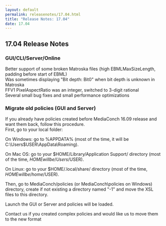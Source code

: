 ```yaml
---
layout: default
permalink: releasenotes/17.04.html
title: "Release Notes: 17.04"
date: 17.04
---
```

## 17.04 Release Notes

### GUI/CLI/Server/Online

Better support of some broken Matroska files (high EBMLMaxSizeLength, padding before start of EBML)  
Was sometimes displaying "Bit depth: Bit0" when bit depth is unknown in Matroska  
FFV1 PixelAspectRatio was an integer, switched to 3-digit rational  
Several small bug fixes and small performance optimizations  

### Migrate old policies (GUI and Server)

If you already have policies created before MediaConch 16.09 release and want them back, follow this procedure.  
First, go to your local folder:  

On Windows: go to %APPDATA% (most of the time, it will be C:\Users\$USER\AppData\Roaming\).  

On Mac OS: go to your $HOME/Library/Application Support/ directory (most of the time, $HOME will be /Users/$USER).  

On Linux: go to your $HOME/.local/share/ directory (most of the time, $HOME will be /home/$USER).  

Then, go to MediaConch/policies (or MediaConch\policies on Windows) directory, create if not existing a directory named "-1" and move the XSL files to this directory.  

Launch the GUI or Server and policies will be loaded.  

Contact us if you created complex policies and would like us to move them to the new format  
